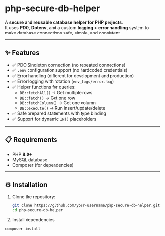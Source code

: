 # php-secure-db-helper  

A **secure and reusable database helper for PHP projects**.  
It uses **PDO**, **Dotenv**, and a custom **logging + error handling** system to make database connections safe, simple, and consistent.  

---

## ✨ Features  

- ✅ PDO Singleton connection (no repeated connections)  
- ✅ `.env` configuration support (no hardcoded credentials)  
- ✅ Error handling (different for development and production)  
- ✅ Error logging with rotation (`env_logs/error.log`)  
- ✅ Helper functions for queries:  
  - `DB::fetchAll()` → Get multiple rows  
  - `DB::fetch()` → Get one row  
  - `DB::fetchColumn()` → Get one column  
  - `DB::execute()` → Run insert/update/delete  
- ✅ Safe prepared statements with type binding  
- ✅ Support for dynamic `IN()` placeholders  

---

## 📋 Requirements  

- PHP **8.0+**  
- MySQL database  
- Composer (for dependencies)  

---

## ⚙️ Installation  

1. Clone the repository:  
   ```bash
   git clone https://github.com/your-username/php-secure-db-helper.git
   cd php-secure-db-helper

2. Install dependencies:
  ```bash
composer install


